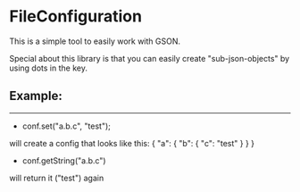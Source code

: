# FileConfiguration
This is a simple tool to easily work with GSON.

Special about this library is that you can easily create "sub-json-objects" by using dots in the key.

## Example:
---
- conf.set("a.b.c", "test");
  
will create a config that looks like this:
{
  "a": {
    "b": {
      "c": "test"
    }
  }
}
- conf.getString("a.b.c")

will return it ("test") again
